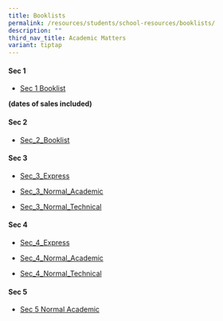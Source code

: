 ```yaml
---
title: Booklists
permalink: /resources/students/school-resources/booklists/
description: ""
third_nav_title: Academic Matters
variant: tiptap
---
```

<h4><strong>Sec 1</strong></h4>
<ul data-tight="true" class="tight">
<li>
<p><a href="/files/Booklist/2025/XMSS_Booklist_2025__Sec_1__Final.pdf" rel="noopener noreferrer nofollow" target="_blank">Sec 1 Booklist</a>
</p>
</li>
</ul>
<p><strong>(dates of sales included)</strong>
</p>
<h4><strong>Sec 2</strong></h4>
<ul data-tight="true" class="tight">
<li>
<p><a href="/files/Booklist/2025/2025_Sec_2_Booklist.pdf" rel="noopener nofollow" target="_blank">Sec_2_Booklist</a>
</p>
</li>
</ul>
<p></p>
<h4><strong>Sec 3</strong></h4>
<ul data-tight="true" class="tight">
<li>
<p><a href="/files/Booklist/2025/Sec_3_Express.pdf" rel="noopener nofollow" target="_blank">Sec_3_Express</a>
</p>
</li>
<li>
<p><a href="/files/Booklist/2025/Sec_3_Normal_Academic.pdf" rel="noopener nofollow" target="_blank">Sec_3_Normal_Academic</a>
</p>
</li>
<li>
<p><a href="/files/Booklist/2025/Sec_3_Normal_Technical.pdf" rel="noopener nofollow" target="_blank">Sec_3_Normal_Technical</a>
</p>
</li>
</ul>
<p></p>
<h4><strong>Sec 4</strong></h4>
<ul data-tight="true" class="tight">
<li>
<p><a href="/files/Booklist/2025/Sec_4_Express.pdf" rel="noopener nofollow" target="_blank">Sec_4_Express</a>
</p>
</li>
<li>
<p><a href="/files/Booklist/2025/Sec_4_Normal_Academic.pdf" rel="noopener nofollow" target="_blank">Sec_4_Normal_Academic</a>
</p>
</li>
<li>
<p><a href="/files/Booklist/2025/Sec_4_Normal_Technical.pdf" rel="noopener nofollow" target="_blank">Sec_4_Normal_Technical</a>
</p>
</li>
</ul>
<h4><strong>Sec 5</strong></h4>
<ul data-tight="true" class="tight">
<li>
<p><a href="/files/Booklist/2025/Sec_5_Normal_Academic.pdf" rel="noopener nofollow" target="_blank">Sec 5 Normal Academic</a>
</p>
</li>
</ul>
<p></p>